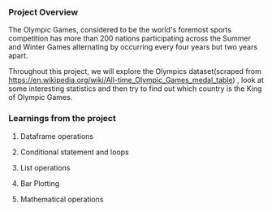 ### Project Overview

 The Olympic Games, considered to be the world's foremost sports competition has more than 200 nations participating across the Summer and Winter Games alternating by occurring every four years but two years apart.

Throughout this project, we will explore the Olympics dataset(scraped from https://en.wikipedia.org/wiki/All-time_Olympic_Games_medal_table) , look at some interesting statistics and then try to find out which country is the King of Olympic Games.


### Learnings from the project

 1. Dataframe operations

2. Conditional statement and loops

3. List operations

4. Bar Plotting

5. Mathematical operations


